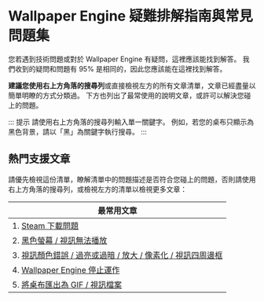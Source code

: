 # Wallpaper Engine 疑難排解指南與常見問題集
您若遇到技術問題或對於 Wallpaper Engine 有疑問，這裡應該能找到解答。 我們收到的疑問和問題有 95% 是相同的，因此您應該能在這裡找到解答。

**建議您使用右上方角落的搜尋列**或直接檢視左方的所有文章清單，文章已經盡量以簡單明瞭的方式分類過。 下方也列出了最常使用的說明文章，或許可以解決您碰上的問題。

::: 提示 請使用右上方角落的搜尋列輸入單一關鍵字。 例如，若您的桌布只顯示為黑色背景，請以「黑」為關鍵字執行搜尋。 :::

## 熱門支援文章

請優先檢視這份清單，瞭解清單中的問題描述是否符合您碰上的問題，否則請使用右上方角落的搜尋列，或檢視左方的清單以檢視更多文章：

| **最常用文章**                                                      |
| -------------------------------------------------------------- |
| 1. [Steam 下載問題](steam/download.html)                           |
| 2. [黑色螢幕 / 視訊無法播放](noshow/notplaying.html)                     |
| 3. [視訊顏色錯誤 / 過亮或過暗 / 放大 / 像素化 / 視訊四周邊框](videos/artifacts.html) |
| 4. [Wallpaper Engine 停止運作](crash/application)                  |
| 5. [將桌布匯出為 GIF / 視訊檔案](general/export)                         |